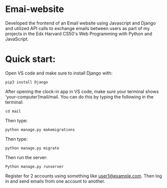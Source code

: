 # Emai-website

Developed the frontend of an Email website using Javascript and Django and utilized API calls to exchange emails between users as part of my projects in the Edx Harvard CS50's Web Programming with Python and JavaScript.

# Quick start:

Open VS code and make sure to install Django with:

	pip3 install Django 

After opening the clock-in app in VS code, make sure your terminal shows ‘your-computer’/mail/mail. You can do this by typing the following in the terminal:

	cd mail
 
Then type:

	python manage.py makemigrations
 
Then type:

	python manage.py migrate
 
Then run the server:

	Python manage.py runserver

Register for 2 accounts using something like user1@example.com. Then log in and send emails from one account to another.
